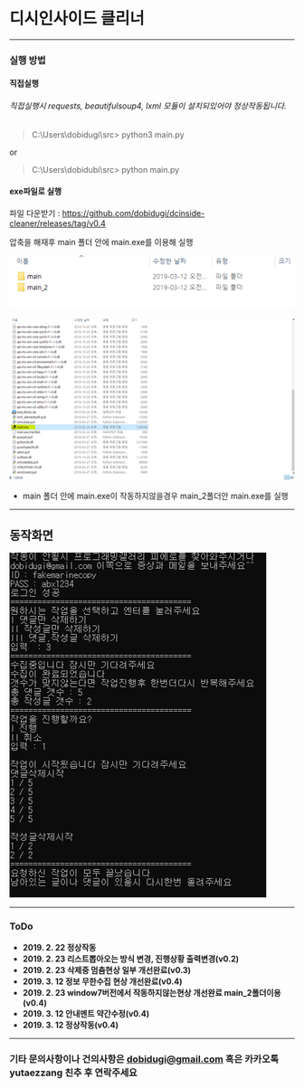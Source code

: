 # 디시인사이드 클리너

--------------------------------------------
### 실행 방법

####  **직접실행**
######  직접실행시 requests, beautifulsoup4, lxml 모듈이 설치되있어야 정상작동됩니다.
> C:\Users\dobidugi\src> python3 main.py

or 
> C:\Users\dobidubi\src> python main.py


#### **exe파일로 실행**

파일 다운받기 : <https://github.com/dobidugi/dcinside-cleaner/releases/tag/v0.4>

압축을 해재후 main 폴더 안에 main.exe를 이용해 실행

![img3](./resource/img5.png)


![img2](./resource/img2.png)


* main 폴더 안에 main.exe이 작동하지않을경우 main_2폴더안 main.exe를 실행

--------------------------------------------

## 동작화면

![img1](./resource/img4.png)


-------------------------------------------

###  **ToDo** 
 -  **2019. 2. 22 정상작동**
 -  **2019. 2. 23 리스트뽑아오는 방식 변경, 진행상황 출력변경(v0.2)**
 -  **2019. 2. 23 삭제중 멈춤현상 일부 개선완료(v0.3)**
 -  **2019. 3. 12 정보 무한수집 현상 개선완료(v0.4)**
 -  **2019. 2. 23 window7버전에서 작동하지않는현상 개선완료 main_2폴더이용(v0.4)**
 -  **2019. 3. 12 안내멘트 약간수정(v0.4)**
 -  **2019. 3. 12 정상작동(v0.4)**
-------------------------------------------
### 기타 문의사항이나 건의사항은 dobidugi@gmail.com 혹은 카카오톡 yutaezzang 친추 후 연락주세요

